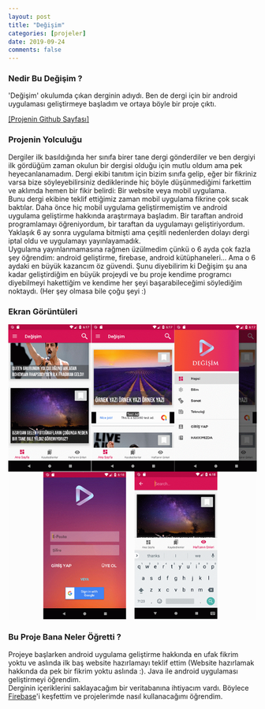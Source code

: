 ```yaml
---
layout: post
title: "Değişim"
categories: [projeler]
date: 2019-09-24
comments: false
---
```


### **Nedir Bu Değişim ?**
'Değişim' okulumda çıkan derginin adıydı. Ben de dergi için bir android uygulaması geliştirmeye başladım ve ortaya böyle bir proje çıktı.<br>

[[Projenin Github Sayfası]](https://github.com/aeren108/degisim)


### **Projenin Yolculuğu**
Dergiler ilk basıldığında her sınıfa birer tane dergi gönderdiler ve ben dergiyi ilk gördüğüm zaman okulun bir dergisi olduğu için mutlu oldum ama pek heyecanlanamadım. Dergi ekibi tanıtım için bizim sınıfa gelip, eğer bir fikriniz varsa bize söyleyebilirsiniz dediklerinde hiç böyle düşünmediğimi farkettim ve aklımda hemen bir fikir belirdi: Bir website veya mobil uygulama.<br>
Bunu dergi ekibine teklif ettiğimiz zaman mobil uygulama fikrine çok sıcak baktılar. Daha önce hiç mobil uygulama geliştirmemiştim ve android uygulama geliştirme hakkında araştırmaya başladım. Bir taraftan android programlamayı öğreniyordum, bir taraftan da uygulamayı geliştiriyordum. Yaklaşık 6 ay sonra uygulama bitmişti ama çeşitli nedenlerden dolayı dergi iptal oldu ve uygulamayı yayınlayamadık.<br>
Uygulama yayınlanmamasına rağmen üzülmedim çünkü o 6 ayda çok fazla şey öğrendim: android geliştirme, firebase, android kütüphaneleri... Ama o 6 aydaki en büyük kazancım öz güvendi. Şunu diyebilirim ki Değişim şu ana kadar geliştirdiğim en büyük projeydi ve bu proje kendime programcı diyebilmeyi hakettiğim ve kendime her şeyi başarabileceğimi söylediğim noktaydı. (Her şey olmasa bile çoğu şeyi :)

### **Ekran Görüntüleri**

![Screenshots](https://github.com/aeren108/aeren108.github.io/blob/master/assets/img/degisimss.png?raw=true)<br>

### **Bu Proje Bana Neler Öğretti ?**
Projeye başlarken android uygulama geliştirme hakkında en ufak fikrim yoktu ve aslında ilk baş website hazırlamayı teklif ettim (Website hazırlamak hakkında da pek bir fikrim yoktu aslında :). Java ile android uygulaması geliştirmeyi öğrendim. <br>
Derginin içeriklerini saklayacağım bir veritabanına ihtiyacım vardı. Böylece [Firebase](https://firebase.google.com)'i keşfettim ve projelerimde nasıl kullanacağımı öğrendim.
